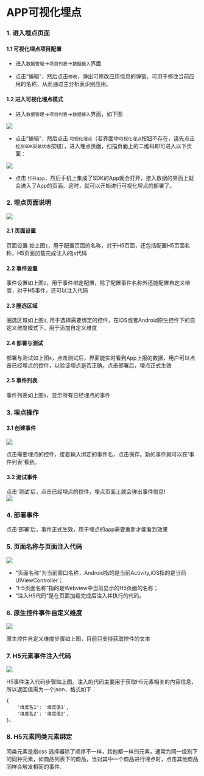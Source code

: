 # APP可视化埋点

### 1. 进入埋点页面

#### 1.1 可视化埋点项目配置

* 进入`数据管理`->`项目列表`->`数据接入`界面

* 点击“编辑”，然后点击`修改`，弹出可修改应用信息的弹窗，可用于修改当前应用的名称，从而通过主分析表识别应用。


#### 1.2 进入可视化埋点模式

* 进入`数据管理`->`项目列表`->`数据接入`界面，如下图

![](/assets/app-maidian/1.png)

* 点击“编辑”，然后点击 `可视化埋点`（若界面中`可视化埋点`按钮不存在，请先点击`检测SDK安装状态`按钮），进入埋点页面，扫描页面上的二维码即可进入以下页面：

![](/assets/app-maidian/2.png)

* 点击 `打开app`，然后手机上集成了SDK的App就会打开，接入数据的界面上就会进入了App的页面。这时，就可以开始进行可视化埋点的部署了。

### 2. 埋点页面说明

![](/assets/app-maidian/3.png)

#### 2.1 页面设置

页面设置 如上图`1`，用于配置页面的名称，对于H5页面，还包括配置H5页面名称，H5页面加载完成注入的js代码

#### 2.2 事件设置

事件设置如上图`2`，用于事件绑定配置，除了配置事件名称外还能配置自定义维度，对于H5事件，还可以注入代码

#### 2.3 圈选区域

圈选区域如上图`3`, 用于选择需要绑定的控件，在iOS或者Android原生控件下的自定义维度模式下，用于添加自定义维度

#### 2.4 部署与测试

部署与测试如上图`4`，点击测试后，界面能实时看到App上报的数据，用户可以点击已经埋点的控件，以验证埋点是否正确。点击部署后，埋点正式生效

#### 2.5 事件列表

事件列表如上图`5`，显示所有已经埋点的事件

### 3. 埋点操作

#### 3.1 创建事件

![](/assets/app-maidian/4.png)

点击需要埋点的控件，接着输入绑定的事件名，点击保存。新的事件就可以在‘事件列表’看到。

#### 3.2 测试事件

点击‘测试’后，点击已经埋点的控件，埋点页面上就会弹出事件信息!   
![](/assets/app-maidian/5.png)

### 4. 部署事件

点击‘部署’后，事件正式生效，用于埋点的app需要重新才能看到效果

### 5. 页面名称与页面注入代码

![](/assets/app-maidian/6.png)

* “页面名称”为当前窗口名称，Android指的是当前Activity,iOS指的是当前UIViewController；
* “H5页面名称”指的是Webview中当前显示的H5页面的名称；
* “注入H5代码”是在页面加载完成后注入并执行的代码。

### 6. 原生控件事件自定义维度

![](/assets/app-maidian/7.png)

原生控件自定义维度步骤如上图，目前只支持获取控件的文本

### 7. H5元素事件注入代码

![](/assets/app-maidian/8.png)

H5事件注入代码步骤如上图。注入的代码主要用于获取H5元素相关的内容信息，所以返回值需为一个json，格式如下：

```
{
	'维度名1': '维度值1',
	'维度名2': '维度值2',
}。
```


### 8. H5元素同类元素绑定

同类元素是指css 选择器除了顺序不一样，其他都一样的元素，通常为同一级别下的同种元素，如商品列表下的商品，当对其中一个商品进行埋点时，点击其他商品同样会触发相同的事件.

